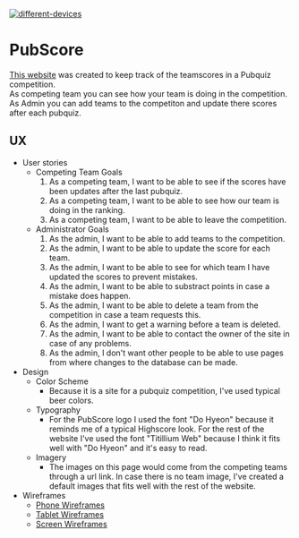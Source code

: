<a href="https://ibb.co/P4MKJ8q"><img src="https://i.ibb.co/Npr5fzc/different-devices.jpg" alt="different-devices" border="0"></a>
# PubScore
[This website](https://pubscore.herokuapp.com/) was created to keep track of the teamscores in a Pubquiz competition.<br>
As competing team you can see how your team is doing in the competition.<br>
As Admin you can add teams to the competiton and update there scores after each pubquiz.<br>
## UX
* User stories
    * Competing Team Goals
        1. As a competing team, I want to be able to see if the scores have been updates after the last pubquiz.
        2. As a competing team, I want to be able to see how our team is doing in the ranking.
        3. As a competing team, I want to be able to leave the competition.
    * Administrator Goals
        1. As the admin, I want to be able to add teams to the competition.
        2. As the admin, I want to be able to update the score for each team.
        3. As the admin, I want to be able to see for which team I have updated the scores to prevent mistakes.
        4. As the admin, I want to be able to substract points in case a mistake does happen.
        5. As the admin, I want to be able to delete a team from the competition in case a team requests this.
        6. As the admin, I want to get a warning before a team is deleted.
        7. As the admin, I want to be able to contact the owner of the site in case of any problems.
        8. As the admin, I don't want other people to be able to use pages from where changes to the database can be made.
* Design
    * Color Scheme
        * Because it is a site for a pubquiz competition, I've used typical beer colors.
    * Typography
        * For the PubScore logo I used the font "Do Hyeon" because it reminds me of a typical Highscore look.
        For the rest of the website I've used the font "Titillium Web" because I think it fits well with "Do Hyeon" and it's easy to read.
    * Imagery
        * The images on this page would come from the competing teams through a url link.
        In case there is no team image, I've created a default images that fits well with the rest of the website.
* Wireframes
    * [Phone Wireframes](https://i.ibb.co/rf2FVSq/mock-up-phone.jpg)
    * [Tablet Wireframes](https://i.ibb.co/L6JzHZW/mock-up-tablet.jpg)
    * [Screen Wireframes](https://i.ibb.co/DGRCB04/mock-up-laptop.jpg)
